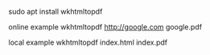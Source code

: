 sudo apt install wkhtmltopdf

online example
wkhtmltopdf http://google.com google.pdf

local example
wkhtmltopdf index.html index.pdf
